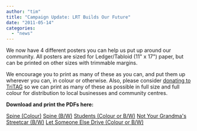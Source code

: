 ```yaml
---
author: "tim"
title: "Campaign Update: LRT Builds Our Future"
date: "2011-05-14"
categories: 
  - "news"
---
```


We now have 4 different posters you can help us put up around our community. All posters are sized for Ledger/Tabloid (11" x 17") paper, but can be printed on other sizes with trimmable margins.

We encourage you to print as many of these as you can, and put them up wherever you can, in colour or otherwise. Also, please consider [donating to TriTAG](https://www.tritag.ca/about/donate/) so we can print as many of these as possible in full size and full colour for distribution to local businesses and community centres.

**Download and print the PDFs here:**

[Spine (Colour)](/images/QR-TriTAG-Spine-Colour.pdf) [Spine (B/W)](/images/QR-TriTAG-Spine-BW.pdf) [Students (Colour or B/W)](/images/QR-TriTAG-Students-ColourOrBW.pdf) [Not Your Grandma's Streetcar (B/W)](/images/QR-TriTAG-NotGrandmaStreetcar-BW.pdf) [Let Someone Else Drive (Colour or B/W)](/images/QR-TriTAG-LetSomeoneElseDrive-ColourOrBW.pdf)
